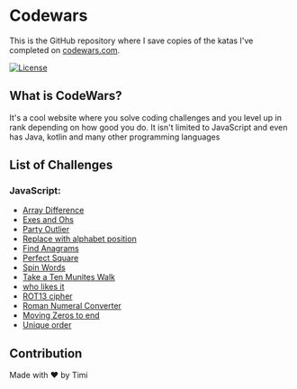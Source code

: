 # Codewars
This is the GitHub repository where I save copies of the katas I've completed on [codewars.com](https://www.codewars.com/).

[![License](https://www.codewars.com/users/timicodes/badges/large)](https://www.codewars.com/users/timicodes/)

## What is CodeWars?
It's a cool website where you solve coding challenges and you level up in rank depending on how good you do. It isn't limited to JavaScript and even has Java, kotlin and many other programming languages

## List of Challenges
### JavaScript:
- [Array Difference](https://github.com/FOR-TIMI/Codewars/blob/main/js/Array.dff.js)
- [Exes and Ohs](https://github.com/FOR-TIMI/Codewars/blob/main/js/Exes%20and%20Ohs.js)
- [Party Outlier](https://github.com/FOR-TIMI/Codewars/blob/main/js/Party%20Oulier.js)
- [Replace with alphabet position](https://github.com/FOR-TIMI/Codewars/blob/main/js/Replace%20With%20Alphabet%20Position.js)
- [Find Anagrams](https://github.com/FOR-TIMI/Codewars/blob/main/js/findAnagrams.js)
- [Perfect Square](https://github.com/FOR-TIMI/Codewars/blob/main/js/perfectSquare.js)
- [Spin Words](https://github.com/FOR-TIMI/Codewars/blob/main/js/spinWords.js)
- [Take a Ten Munites Walk](https://github.com/FOR-TIMI/Codewars/blob/main/js/validWalk.js)
- [who likes it](https://github.com/FOR-TIMI/Codewars/blob/main/js/who%20likes%20it.js)
- [ROT13 cipher](https://github.com/FOR-TIMI/Codewars/blob/main/js/Rot13%20cipher.js)
- [Roman Numeral Converter](https://github.com/FOR-TIMI/Codewars/blob/main/js/Roman%20Numeral%20Converter.js)
- [Moving Zeros to end](https://github.com/FOR-TIMI/Codewars/blob/main/js/moveing%20zeros%20to%20end.js)
- [Unique order](https://github.com/FOR-TIMI/Codewars/blob/main/js/uniqueOrder.js)


## Contribution
Made with ❤️ by Timi





